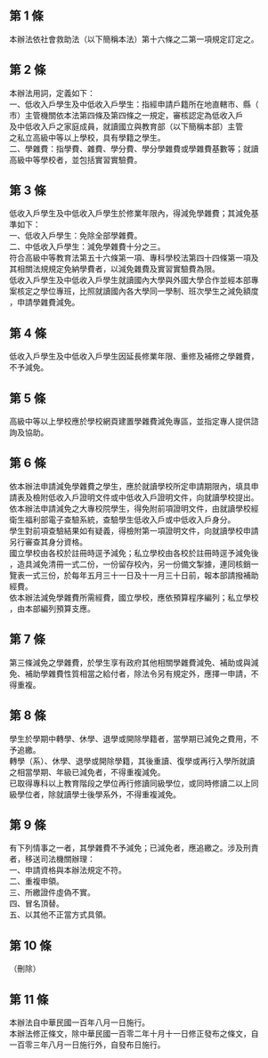第 1 條
-------
本辦法依社會救助法（以下簡稱本法）第十六條之二第一項規定訂定之。

第 2 條
-------
本辦法用詞，定義如下：  
一、低收入戶學生及中低收入戶學生：指經申請戶籍所在地直轄市、縣（  
    市）主管機關依本法第四條及第四條之一規定，審核認定為低收入戶  
    及中低收入戶之家庭成員，就讀國立與教育部（以下簡稱本部）主管  
    之私立高級中等以上學校，具有學籍之學生。  
二、學雜費：指學費、雜費、學分費、學分學雜費或學雜費基數等；就讀  
    高級中等學校者，並包括實習實驗費。

第 3 條
-------
低收入戶學生及中低收入戶學生於修業年限內，得減免學雜費；其減免基  
準如下：  
一、低收入戶學生：免除全部學雜費。  
二、中低收入戶學生：減免學雜費十分之三。  
符合高級中等教育法第五十六條第一項、專科學校法第四十四條第一項及  
其相關法規規定免納學費者，以減免雜費及實習實驗費為限。  
低收入戶學生及中低收入戶學生就讀國內大學與外國大學合作並經本部專  
案核定之學位專班，比照就讀國內各大學同一學制、班次學生之減免額度  
，申請學雜費減免。

第 4 條
-------
低收入戶學生及中低收入戶學生因延長修業年限、重修及補修之學雜費，  
不予減免。

第 5 條
-------
高級中等以上學校應於學校網頁建置學雜費減免專區，並指定專人提供諮  
詢及協助。

第 6 條
-------
依本辦法申請減免學雜費之學生，應於就讀學校所定申請期限內，填具申  
請表及檢附低收入戶證明文件或中低收入戶證明文件，向就讀學校提出。  
依本辦法申請減免之大專校院學生，得免附前項證明文件，由就讀學校經  
衛生福利部電子查驗系統，查驗學生低收入戶或中低收入戶身分。  
學生對前項查驗結果如有疑義，得檢附第一項證明文件，向就讀學校申請  
另行審查其身分資格。  
國立學校由各校於註冊時逕予減免；私立學校由各校於註冊時逕予減免後  
，造具減免清冊一式二份，一份留存校內，另一份備文掣據，連同核銷一  
覽表一式三份，於每年五月三十一日及十一月三十日前，報本部請撥補助  
經費。  
依本辦法減免學雜費所需經費，國立學校，應依預算程序編列；私立學校  
，由本部編列預算支應。

第 7 條
-------
第三條減免之學雜費，於學生享有政府其他相關學雜費減免、補助或與減  
免、補助學雜費性質相當之給付者，除法令另有規定外，應擇一申請，不  
得重複。

第 8 條
-------
學生於學期中轉學、休學、退學或開除學籍者，當學期已減免之費用，不  
予追繳。  
轉學（系）、休學、退學或開除學籍，其後重讀、復學或再行入學所就讀  
之相當學期、年級已減免者，不得重複減免。  
已取得專科以上教育階段之學位再行修讀同級學位，或同時修讀二以上同  
級學位者，除就讀學士後學系外，不得重複減免。

第 9 條
-------
有下列情事之一者，其學雜費不予減免；已減免者，應追繳之。涉及刑責  
者，移送司法機關辦理：  
一、申請資格與本辦法規定不符。  
二、重複申領。  
三、所繳證件虛偽不實。  
四、冒名頂替。  
五、以其他不正當方式具領。

第 10 條
--------
（刪除）

第 11 條
--------
本辦法自中華民國一百年八月一日施行。  
本辦法修正條文，除中華民國一百零二年十月十一日修正發布之條文，自  
一百零三年八月一日施行外，自發布日施行。

